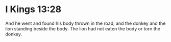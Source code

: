 # I Kings 13:28

And he went and found his body thrown in the road, and the donkey and the lion standing beside the body. The lion had not eaten the body or torn the donkey.
